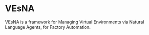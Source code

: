 # VEsNA

VEsNA is a framework for Managing Virtual Environments via Natural Language Agents, for Factory Automation.